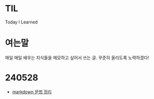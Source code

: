 # TIL
Today I Learned

# 여는말

매일 매일 배우는 지식들을 메모하고 싶어서
쓰는 글. 꾸준히 올리도록 노력하겠다!


# 240528


- [markdown 문법 정리](https://github.com/Jeonguks/TIL/blob/main/md_syntax.md)

